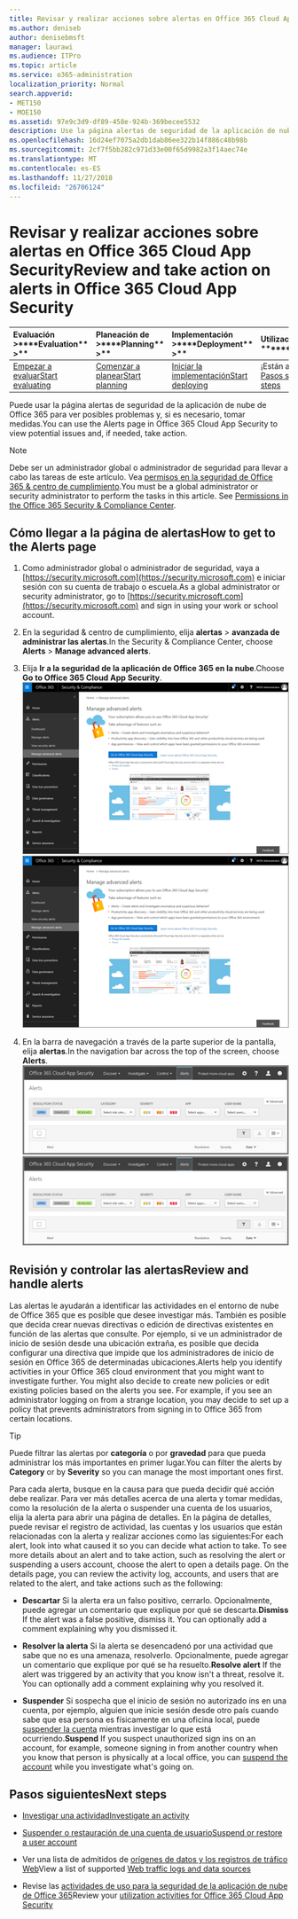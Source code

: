 ```yaml
---
title: Revisar y realizar acciones sobre alertas en Office 365 Cloud App Security
ms.author: deniseb
author: denisebmsft
manager: laurawi
ms.audience: ITPro
ms.topic: article
ms.service: o365-administration
localization_priority: Normal
search.appverid:
- MET150
- MOE150
ms.assetid: 97e9c3d9-df89-458e-924b-369becee5532
description: Use la página alertas de seguridad de la aplicación de nube de Office 365 para ver posibles problemas y tomar medidas. Puede descartar o resolver las alertas y, si es necesario, suspender una cuenta de usuario.
ms.openlocfilehash: 16d24ef7075a2db1dab86ee322b14f886c48b98b
ms.sourcegitcommit: 2cf7f5bb282c971d33e00f65d9982a3f14aec74e
ms.translationtype: MT
ms.contentlocale: es-ES
ms.lasthandoff: 11/27/2018
ms.locfileid: "26706124"
---
```

# <a name="review-and-take-action-on-alerts-in-office-365-cloud-app-security"></a><span data-ttu-id="af644-104">Revisar y realizar acciones sobre alertas en Office 365 Cloud App Security</span><span class="sxs-lookup"><span data-stu-id="af644-104">Review and take action on alerts in Office 365 Cloud App Security</span></span>
  
|<span data-ttu-id="af644-105">Evaluación **\>**</span><span class="sxs-lookup"><span data-stu-id="af644-105">\*\*\*\*Evaluation\*\* \>\*\*</span></span>|<span data-ttu-id="af644-106">Planeación de **\>**</span><span class="sxs-lookup"><span data-stu-id="af644-106">\*\*\*\*Planning\*\* \>\*\*</span></span>|<span data-ttu-id="af644-107">Implementación **\>**</span><span class="sxs-lookup"><span data-stu-id="af644-107">\*\*\*\*Deployment\*\* \>\*\*</span></span>|<span data-ttu-id="af644-108">Utilización de \*\*\*</span><span class="sxs-lookup"><span data-stu-id="af644-108">\*\*\*\*Utilization\*\*\*\*</span></span>|
|:-----|:-----|:-----|:-----|
|[<span data-ttu-id="af644-109">Empezar a evaluar</span><span class="sxs-lookup"><span data-stu-id="af644-109">Start evaluating</span></span>](office-365-cas-overview.md) <br/> |[<span data-ttu-id="af644-110">Comenzar a planear</span><span class="sxs-lookup"><span data-stu-id="af644-110">Start planning</span></span>](get-ready-for-office-365-cas.md) <br/> |[<span data-ttu-id="af644-111">Iniciar la implementación</span><span class="sxs-lookup"><span data-stu-id="af644-111">Start deploying</span></span>](turn-on-office-365-cas.md) <br/> |<span data-ttu-id="af644-112">¡Están aquí!</span><span class="sxs-lookup"><span data-stu-id="af644-112">You are here!</span></span>  <br/> [<span data-ttu-id="af644-113">Pasos siguientes</span><span class="sxs-lookup"><span data-stu-id="af644-113">Next steps</span></span>](#next-steps) <br/> |
   
<span data-ttu-id="af644-114">Puede usar la página alertas de seguridad de la aplicación de nube de Office 365 para ver posibles problemas y, si es necesario, tomar medidas.</span><span class="sxs-lookup"><span data-stu-id="af644-114">You can use the Alerts page in Office 365 Cloud App Security to view potential issues and, if needed, take action.</span></span>
  
> [!NOTE]
> <span data-ttu-id="af644-p102">Debe ser un administrador global o administrador de seguridad para llevar a cabo las tareas de este artículo. Vea [permisos en la seguridad de Office 365 &amp; centro de cumplimiento](permissions-in-the-security-and-compliance-center.md).</span><span class="sxs-lookup"><span data-stu-id="af644-p102">You must be a global administrator or security administrator to perform the tasks in this article. See [Permissions in the Office 365 Security &amp; Compliance Center](permissions-in-the-security-and-compliance-center.md).</span></span> 
  
## <a name="how-to-get-to-the-alerts-page"></a><span data-ttu-id="af644-117">Cómo llegar a la página de alertas</span><span class="sxs-lookup"><span data-stu-id="af644-117">How to get to the Alerts page</span></span>

1. <span data-ttu-id="af644-118">Como administrador global o administrador de seguridad, vaya a [https://security.microsoft.com](https://security.microsoft.com) e iniciar sesión con su cuenta de trabajo o escuela.</span><span class="sxs-lookup"><span data-stu-id="af644-118">As a global administrator or security administrator, go to [https://security.microsoft.com](https://security.microsoft.com) and sign in using your work or school account.</span></span> 
    
2. <span data-ttu-id="af644-119">En la seguridad &amp; centro de cumplimiento, elija **alertas** \> **avanzada de administrar las alertas**.</span><span class="sxs-lookup"><span data-stu-id="af644-119">In the Security &amp; Compliance Center, choose **Alerts** \> **Manage advanced alerts**.</span></span>
    
3. <span data-ttu-id="af644-120">Elija **Ir a la seguridad de la aplicación de Office 365 en la nube**.</span><span class="sxs-lookup"><span data-stu-id="af644-120">Choose **Go to Office 365 Cloud App Security**.</span></span><br/><span data-ttu-id="af644-121">![En la seguridad &amp; centro de cumplimiento, elija Administrar alertas avanzadas para ir a la seguridad de la aplicación de nube de Office 365](media/958632d4-03e3-4ade-8e22-d5509db6fca7.png)</span><span class="sxs-lookup"><span data-stu-id="af644-121">![In the Security &amp; Compliance Center, choose Manage Advanced Alerts to go to Office 365 Cloud App Security](media/958632d4-03e3-4ade-8e22-d5509db6fca7.png)</span></span>
  
4. <span data-ttu-id="af644-122">En la barra de navegación a través de la parte superior de la pantalla, elija **alertas**.</span><span class="sxs-lookup"><span data-stu-id="af644-122">In the navigation bar across the top of the screen, choose **Alerts**.</span></span><br/><span data-ttu-id="af644-123">![En la página alertas, puede ver las alertas que se activaron y todas las acciones realizadas.](media/3b53d4c9-4b13-435d-8547-8c0f9ae6b914.png)</span><span class="sxs-lookup"><span data-stu-id="af644-123">![On the Alerts page, you can see alerts that were triggered and any actions taken.](media/3b53d4c9-4b13-435d-8547-8c0f9ae6b914.png)</span></span>
  
## <a name="review-and-handle-alerts"></a><span data-ttu-id="af644-124">Revisión y controlar las alertas</span><span class="sxs-lookup"><span data-stu-id="af644-124">Review and handle alerts</span></span>

<span data-ttu-id="af644-p103">Las alertas le ayudarán a identificar las actividades en el entorno de nube de Office 365 que es posible que desee investigar más. También es posible que decida crear nuevas directivas o edición de directivas existentes en función de las alertas que consulte. Por ejemplo, si ve un administrador de inicio de sesión desde una ubicación extraña, es posible que decida configurar una directiva que impide que los administradores de inicio de sesión en Office 365 de determinadas ubicaciones.</span><span class="sxs-lookup"><span data-stu-id="af644-p103">Alerts help you identify activities in your Office 365 cloud environment that you might want to investigate further. You might also decide to create new policies or edit existing policies based on the alerts you see. For example, if you see an administrator logging on from a strange location, you may decide to set up a policy that prevents administrators from signing in to Office 365 from certain locations.</span></span>
  
> [!TIP]
> <span data-ttu-id="af644-128">Puede filtrar las alertas por **categoría** o por **gravedad** para que pueda administrar los más importantes en primer lugar.</span><span class="sxs-lookup"><span data-stu-id="af644-128">You can filter the alerts by **Category** or by **Severity** so you can manage the most important ones first.</span></span> 
  
<span data-ttu-id="af644-p104">Para cada alerta, busque en la causa para que pueda decidir qué acción debe realizar. Para ver más detalles acerca de una alerta y tomar medidas, como la resolución de la alerta o suspender una cuenta de los usuarios, elija la alerta para abrir una página de detalles. En la página de detalles, puede revisar el registro de actividad, las cuentas y los usuarios que están relacionadas con la alerta y realizar acciones como las siguientes:</span><span class="sxs-lookup"><span data-stu-id="af644-p104">For each alert, look into what caused it so you can decide what action to take. To see more details about an alert and to take action, such as resolving the alert or suspending a users account, choose the alert to open a details page. On the details page, you can review the activity log, accounts, and users that are related to the alert, and take actions such as the following:</span></span>
  
- <span data-ttu-id="af644-p105">**Descartar** Si la alerta era un falso positivo, cerrarlo. Opcionalmente, puede agregar un comentario que explique por qué se descarta.</span><span class="sxs-lookup"><span data-stu-id="af644-p105">**Dismiss** If the alert was a false positive, dismiss it. You can optionally add a comment explaining why you dismissed it.</span></span> 
    
- <span data-ttu-id="af644-p106">**Resolver la alerta** Si la alerta se desencadenó por una actividad que sabe que no es una amenaza, resolverlo. Opcionalmente, puede agregar un comentario que explique por qué se ha resuelto.</span><span class="sxs-lookup"><span data-stu-id="af644-p106">**Resolve alert** If the alert was triggered by an activity that you know isn't a threat, resolve it. You can optionally add a comment explaining why you resolved it.</span></span> 
    
- <span data-ttu-id="af644-136">**Suspender** Si sospecha que el inicio de sesión no autorizado ins en una cuenta, por ejemplo, alguien que inicie sesión desde otro país cuando sabe que esa persona es físicamente en una oficina local, puede [suspender la cuenta](suspend-or-restore-an-account-in-ocas.md) mientras investigar lo que está ocurriendo.</span><span class="sxs-lookup"><span data-stu-id="af644-136">**Suspend** If you suspect unauthorized sign ins on an account, for example, someone signing in from another country when you know that person is physically at a local office, you can [suspend the account](suspend-or-restore-an-account-in-ocas.md) while you investigate what's going on.</span></span> 
    
## <a name="next-steps"></a><span data-ttu-id="af644-137">Pasos siguientes</span><span class="sxs-lookup"><span data-stu-id="af644-137">Next steps</span></span>

- [<span data-ttu-id="af644-138">Investigar una actividad</span><span class="sxs-lookup"><span data-stu-id="af644-138">Investigate an activity</span></span>](investigate-an-activity-in-office-365-cas.md)
    
- [<span data-ttu-id="af644-139">Suspender o restauración de una cuenta de usuario</span><span class="sxs-lookup"><span data-stu-id="af644-139">Suspend or restore a user account</span></span>](suspend-or-restore-an-account-in-ocas.md)
    
- <span data-ttu-id="af644-140">Ver una lista de admitidos de [orígenes de datos y los registros de tráfico Web](web-traffic-logs-and-data-sources-for-ocas.md)</span><span class="sxs-lookup"><span data-stu-id="af644-140">View a list of supported [Web traffic logs and data sources](web-traffic-logs-and-data-sources-for-ocas.md)</span></span>
    
- <span data-ttu-id="af644-141">Revise las [actividades de uso para la seguridad de la aplicación de nube de Office 365](utilization-activities-for-ocas.md)</span><span class="sxs-lookup"><span data-stu-id="af644-141">Review your [utilization activities for Office 365 Cloud App Security](utilization-activities-for-ocas.md)</span></span>
    

